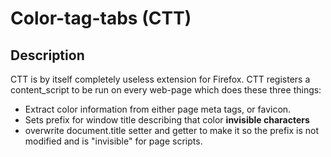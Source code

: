 # Color-tag-tabs (CTT)

## Description

CTT is by itself completely useless extension for Firefox. CTT registers a content_script to be run on every web-page which does these three things:

* Extract color information from either page meta tags, or favicon.
* Sets prefix for window title describing that color **invisible characters**
* overwrite document.title setter and getter to make it so the prefix is not modified and is "invisible" for page scripts.

